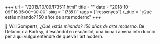 +++
url = "/2018/10/09/173511.html"
title = ""
date = "2018-10-09T16:35:00+00:00"
slug = "173511"
tags = ["ressenyes"]
x_title = "¿Qué estás mirando? 150 años de arte moderno"
+++

📖 Will Gompertz, *¿Qué estás mirando? 150 años de arte moderno*. De Delacroix a Banksy, d'escàndol en escàndol, una bona i amena introducció per a qui vulgui entendre de què va l'art modern.
